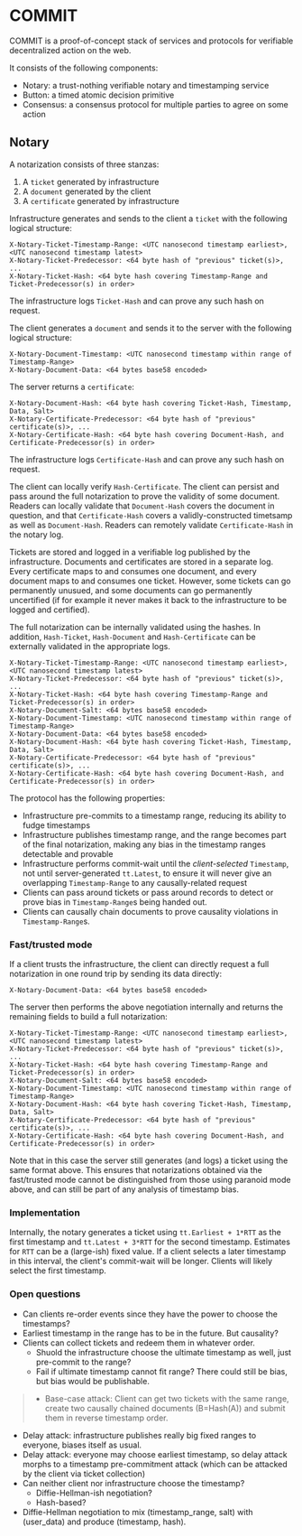 # COMMIT

COMMIT is a proof-of-concept stack of services and protocols for verifiable decentralized action on the web.

It consists of the following components:

 * Notary: a trust-nothing verifiable notary and timestamping service
 * Button: a timed atomic decision primitive
 * Consensus: a consensus protocol for multiple parties to agree on some action

## Notary

A notarization consists of three stanzas:

 1. A `ticket` generated by infrastructure
 1. A `document` generated by the client
 1. A `certificate` generated by infrastructure

Infrastructure generates and sends to the client a `ticket` with the following logical structure:

```http
X-Notary-Ticket-Timestamp-Range: <UTC nanosecond timestamp earliest>, <UTC nanosecond timestamp latest>
X-Notary-Ticket-Predecessor: <64 byte hash of "previous" ticket(s)>, ...
X-Notary-Ticket-Hash: <64 byte hash covering Timestamp-Range and Ticket-Predecessor(s) in order>
```

The infrastructure logs `Ticket-Hash` and can prove any such hash on request.

The client generates a `document` and sends it to the server with the following logical structure:

```http
X-Notary-Document-Timestamp: <UTC nanosecond timestamp within range of Timestamp-Range>
X-Notary-Document-Data: <64 bytes base58 encoded>
```

The server returns a `certificate`:

```http
X-Notary-Document-Hash: <64 byte hash covering Ticket-Hash, Timestamp, Data, Salt>
X-Notary-Certificate-Predecessor: <64 byte hash of "previous" certificate(s)>, ...
X-Notary-Certificate-Hash: <64 byte hash covering Document-Hash, and Certificate-Predecessor(s) in order>
```

The infrastructure logs `Certificate-Hash` and can prove any such hash on request.

The client can locally verify `Hash-Certificate`. The client can persist and pass around the full notarization to prove the validity of some document. Readers can locally validate that `Document-Hash` covers the document in question, and that `Certificate-Hash` covers a validly-constructed timetsamp as well as `Document-Hash`. Readers can remotely validate `Certificate-Hash` in the notary log.

Tickets are stored and logged in a verifiable log published by the infrastructure. Documents and certificates are stored in a separate log. Every certificate maps to and consumes one document, and every document maps to and consumes one ticket. However, some tickets can go permanently unusued, and some documents can go permanently uncertified (if for example it never makes it back to the infrastructure to be logged and certified).

The full notarization can be internally validated using the hashes. In addition, `Hash-Ticket`, `Hash-Document` and `Hash-Certificate` can be externally validated in the appropriate logs.

```http
X-Notary-Ticket-Timestamp-Range: <UTC nanosecond timestamp earliest>, <UTC nanosecond timestamp latest>
X-Notary-Ticket-Predecessor: <64 byte hash of "previous" ticket(s)>, ...
X-Notary-Ticket-Hash: <64 byte hash covering Timestamp-Range and Ticket-Predecessor(s) in order>
X-Notary-Document-Salt: <64 bytes base58 encoded>
X-Notary-Document-Timestamp: <UTC nanosecond timestamp within range of Timestamp-Range>
X-Notary-Document-Data: <64 bytes base58 encoded>
X-Notary-Document-Hash: <64 byte hash covering Ticket-Hash, Timestamp, Data, Salt>
X-Notary-Certificate-Predecessor: <64 byte hash of "previous" certificate(s)>, ...
X-Notary-Certificate-Hash: <64 byte hash covering Document-Hash, and Certificate-Predecessor(s) in order>
```

The protocol has the following properties:

 * Infrastructure pre-commits to a timestamp range, reducing its ability to fudge timestamps
 * Infrastructure publishes timestamp range, and the range becomes part of the final notarization, making any bias in the timestamp ranges detectable and provable
 * Infrastructure performs commit-wait until the _client-selected_ `Timestamp`, not until server-generated `tt.Latest`, to ensure it will never give an overlapping `Timestamp-Range` to any causally-related request
 * Clients can pass around tickets or pass around records to detect or prove bias in `Timestamp-Range`s being handed out.
 * Clients can causally chain documents to prove causality violations in `Timestamp-Range`s.

### Fast/trusted mode

If a client trusts the infrastructure, the client can directly request a full notarization in one round trip by sending its data directly:

```http
X-Notary-Document-Data: <64 bytes base58 encoded>
```

The server then performs the above negotiation internally and returns the remaining fields to build a full notarization:

```http
X-Notary-Ticket-Timestamp-Range: <UTC nanosecond timestamp earliest>, <UTC nanosecond timestamp latest>
X-Notary-Ticket-Predecessor: <64 byte hash of "previous" ticket(s)>, ...
X-Notary-Ticket-Hash: <64 byte hash covering Timestamp-Range and Ticket-Predecessor(s) in order>
X-Notary-Document-Salt: <64 bytes base58 encoded>
X-Notary-Document-Timestamp: <UTC nanosecond timestamp within range of Timestamp-Range>
X-Notary-Document-Hash: <64 byte hash covering Ticket-Hash, Timestamp, Data, Salt>
X-Notary-Certificate-Predecessor: <64 byte hash of "previous" certificate(s)>, ...
X-Notary-Certificate-Hash: <64 byte hash covering Document-Hash, and Certificate-Predecessor(s) in order>
```

Note that in this case the server still generates (and logs) a ticket using the same format above. This ensures that notarizations obtained via the fast/trusted mode cannot be distinguished from those using paranoid mode above, and can still be part of any analysis of timestamp bias.

### Implementation

Internally, the notary generates a ticket using `tt.Earliest + 1*RTT` as the first timestamp and `tt.Latest + 3*RTT` for the second timestamp. Estimates for `RTT` can be a (large-ish) fixed value. If a client selects a later timestamp in this interval, the client's commit-wait will be longer. Clients will likely select the first timestamp.

### Open questions

 * Can clients re-order events since they have the power to choose the timestamps?
 * Earliest timestamp in the range has to be in the future. But causality?
 * Clients can collect tickets and redeem them in whatever order.
   * Shuold the infrastructure choose the ultimate timestamp as well, just pre-commit to the range?
   * Fail if ultimate timestamp cannot fit range? There could still be bias, but bias would be publishable.
> * Base-case attack: Client can get two tickets with the same range, create two causally chained documents (B=Hash(A)) and submit them in reverse timestamp order.
 * Delay attack: infrastructure publishes really big fixed ranges to everyone, biases itself as usual.
 * Delay attack: everyone may choose earliest timestamp, so delay attack morphs to a timestamp pre-commitment attack (which can be attacked by the client via ticket collection)
 * Can neither client nor infrastructure choose the timestamp?
   * Diffie-Hellman-ish negotiation?
   * Hash-based?
 * Diffie-Hellman negotiation to mix (timestamp_range, salt) with (user_data) and produce (timestamp, hash).
